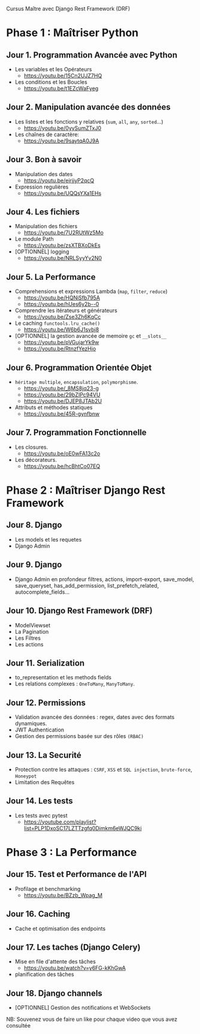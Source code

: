 Cursus Maître avec Django Rest Framework (DRF)

Phase 1 : Maîtriser Python
==========================
Jour 1. Programmation Avancée avec Python
-----------------------------------------
- Les variables et les Opérateurs
    - https://youtu.be/15Cn2UJZ7HQ
- Les conditions et les Boucles
    - https://youtu.be/t1EZcWaFyeg

Jour 2. Manipulation avancée des données
----------------------------------------
- Les listes et les fonctions y relatives (`sum`, `all`, `any`, `sorted`...)
    - https://youtu.be/0yySumZTxJ0
- Les chaînes de caractère:
    - https://youtu.be/9saytqA0J9A

Jour 3. Bon à savoir
--------------------
- Manipulation des dates
    - https://youtu.be/eirjjyP2qcQ
- Expression regulières
    - https://youtu.be/UQQsYXa1EHs

Jour 4. Les fichiers
--------------------
- Manipulation des fichiers
    - https://youtu.be/7U2RUtWz5Mo
- Le module Path
    - https://youtu.be/zsXTBXoDkEs
- [OPTIONNEL] logging
    - https://youtu.be/NRLSyyYv2N0

Jour 5. La Performance
----------------------
- Comprehensions et expressions Lambda (`map`, `filter`, `reduce`)
    - https://youtu.be/HQNiSfb795A
    - https://youtu.be/hUes6y2b--0
- Comprendre les itérateurs et générateurs
    - https://youtu.be/Zse3Zh6KqCc
- Le caching `functools.lru_cache()`
    - https://youtu.be/W6b6J1svbj8
- [OPTIONNEL] la gestion avancée de memoire `gc` et `__slots__`
    - https://youtu.be/pVGujarYk9w
    - https://youtu.be/RtnzfYezHjo

Jour 6. Programmation Orientée Objet
------------------------------------
- `héritage multiple`, `encapsulation`, `polymorphisme`.
    - https://youtu.be/_8MS8jq23-g
    - https://youtu.be/29bZIPc94VU
    - https://youtu.be/DJEP8JTAb2U
- Attributs et méthodes statiques
    - https://youtu.be/45R-gynfbnw

Jour 7. Programmation Fonctionnelle
-----------------------------------
- Les closures.
    - https://youtu.be/oE0wFA13c2o
- Les décorateurs.
    - https://youtu.be/hcBhtCo07EQ


Phase 2 : Maîtriser Django Rest Framework
=========================================
Jour 8. Django
--------------
- Les models et les requetes
- Django Admin

Jour 9. Django
--------------
- Django Admin en profondeur
    filtres, actions, import-export, save_model, save_queryset, has_add_permission, list_prefetch_related, autocomplete_fields...

Jour 10. Django Rest Framework (DRF)
------------------------------------
- ModelViewset
- La Pagination
- Les Filtres
- Les actions

Jour 11. Serialization
---------------------
- to_representation et les methods fields
- Les relations complexes : `OneToMany`, `ManyToMany`.

Jour 12. Permissions
--------------------
- Validation avancée des données : regex, dates avec des formats dynamiques.
- JWT Authentication
- Gestion des permissions basée sur des rôles `(RBAC)`

Jour 13. La Securité
--------------------
- Protection contre les attaques : `CSRF`, `XSS` et `SQL injection`, `brute-force`, `Honeypot`
- Limitation des Requêtes

Jour 14. Les tests
------------------
- Les tests avec pytest
    - https://youtube.com/playlist?list=PLP1DxoSC17LZTTzgfq0Dimkm6eWJQC9ki

Phase 3 : La Performance
========================
Jour 15. Test et Performance de l'API
-------------------------------------
- Profilage et benchmarking
    - https://youtu.be/BZzb_Wpag_M

Jour 16. Caching
----------------
- Cache et optimisation des endpoints

Jour 17. Les taches (Django Celery)
------------------------------------
- Mise en file d'attente des tâches
    - https://youtu.be/watch?v=y6FG-kKhGwA
- planification des tâches

Jour 18. Django channels
------------------------
- [OPTIONNEL] Gestion des notifications et WebSockets

NB: Souvenez vous de faire un like pour chaque video que vous avez consultée
